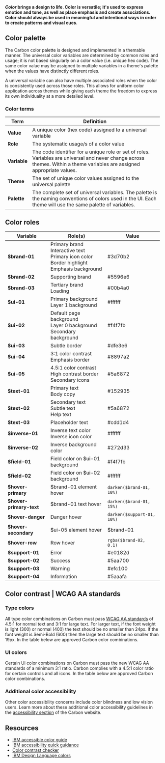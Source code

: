 **_Color_ brings a design to life. Color is versatile; it's used to express emotion and tone, as well as place emphasis and create associations. Color should always be used in meaningful and intentional ways in order to create patterns and visual cues.**

## Color palette

The Carbon color palette is designed and implemented in a themable manner. The universal color variables are determined by common roles and usage; it is not based singularly on a color value (i.e. unique hex code). The same color value may be assigned to multiple variables in a theme's palette when the values have distinctly different roles.

A universal variable can also have multiple associated roles when the color is consistently used across those roles. This allows for uniform color application across themes while giving each theme the freedom to express its own individuality at a more detailed level.

### Color terms

| Term         | Definition                                                                                                                                                               |
| ------------ | ------------------------------------------------------------------------------------------------------------------------------------------------------------------------ |
| **Value**    | A unique color (hex code) assigned to a universal variable                                                                                                               |
| **Role**     | The systematic usage/s of a color value                                                                                                                                  |
| **Variable** | The code identifier for a unique role or set of roles. Variables are universal and never change across themes. Within a theme variables are assigned appropriate values. |
| **Theme**    | The set of unique color values assigned to the universal palette                                                                                                         |
| **Palette**  | The complete set of universal variables. The palette is the naming conventions of colors used in the UI. Each theme will use the same palette of variables.              |

## Color roles

| Variable       | Role(s)                                                                                                            | Value   |
| -------------- | ------------------------------------------------------------------------------------------------------------------ | ------- |
| **$brand-01**   | Primary brand <br /> Interactive text <br /> Primary icon color <br /> Border highlight <br /> Emphasis background | #3d70b2 |
| **$brand-02**   | Supporting brand                                                                                                   | #5596e6 |
| **$brand-03**   | Tertiary brand <br /> Loading                                                                                      | #00b4a0 |
| **$ui-01**      | Primary background <br /> Layer 1 background                                                                       | #ffffff |
| **$ui-02**      | Default page background <br /> Layer 0 background <br /> Secondary background                                      | #f4f7fb |
| **$ui-03**      | Subtle border                                                                                                      | #dfe3e6 |
| **$ui-04**      | 3:1 color contrast <br /> Emphasis border                                                                          | #8897a2 |
| **$ui-05**      | 4.5:1 color contrast <br /> High contrast border <br /> Secondary icons                                            | #5a6872 |
| **$text-01**    | Primary text <br /> Body copy                                                                                      | #152935 |
| **$text-02**    | Secondary text <br /> Subtle text <br /> Help text                                                                 | #5a6872 |
| **$text-03**    | Placeholder text                                                                                                   | #cdd1d4 |
| **$inverse-01** | Inverse text color <br /> Inverse icon color                                                                       | #ffffff |
| **$inverse-02** | Inverse background color                                                                                           | #272d33 |
| **$field-01**   | Field color on $ui-01 background                                                                                   | #f4f7fb |
| **$field-02**   | Field color on $ui-02 background                                                                                   | #ffffff |
| **$hover-primary** | $brand-01 element hover                                                                       | `darken($brand-01, 10%)` |
| **$hover-primary-text** | $brand-01 text hover                                                                     | `darken($brand-01, 15%)` |
| **$hover-danger** | Danger hover                                                                                 | `darken($support-01, 10%)` |
| **$hover-secondary** | $ui-05 element hover                                                                                        | $brand-01|
| **$hover-row** | Row hover                                                                                           | `rgba($brand-02, 0.1)` |
| **$support-01** | Error                                                                                                              | #e0182d |
| **$support-02** | Success                                                                                                            | #5aa700 |
| **$support-03** | Warning                                                                                                            | #efc100 |
| **$support-04** | Information                                                                                                        | #5aaafa |

## Color contrast | WCAG AA standards

### Type colors

All type color combinations on Carbon must pass <a href="https://www.w3.org/TR/UNDERSTANDING-WCAG20/visual-audio-contrast-contrast.html" target=blank>WCAG AA standards</a> of 4.5:1 for normal text and 3:1 for large text. For larger text, if the font weight is light (300) or normal (400) the text should be no smaller than 24px. If the font weight is Semi-Bold (600) then the large text should be no smaller than 19px. In the table below are approved Carbon color combinations.

<div data-insert-component="ColorContrast"></div>

### UI colors

Certain UI color combinations on Carbon must pass the new WCAG AA standards of a minimum 3:1 ratio. Carbon complies with a 4.5:1 color ratio for certain controls and all icons. In the table below are approved Carbon color combinations.

<div data-insert-component="UIColorContrast"></div>

### Additional color accessibility

Other color accessibility concerns include color blindness and low vision users. Learn more about these additional color accessibility guidelines in the [accessibility section](http://carbondesignsystem.com/guidelines/accessibility/color) of the Carbon website.

## Resources

* <a href="https://www.w3.org/TR/UNDERSTANDING-WCAG20/visual-audio-contrast-contrast.html" target=blank>IBM accessible color guide</a>
* <a href="https://w3.ibm.com/able/devtest/quick/" target=blank>IBM accessibility quick guidance</a>
* <a href="https://marijohannessen.github.io/color-contrast-checker/" target=blank>Color contrast checker</a>
* <a href="https://www.ibm.com/design/language/resources/color-library" target=blank>IBM Design Language colors</a>
